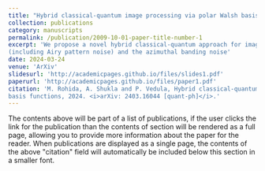 ```yaml
---
title: "Hybrid classical-quantum image processing via polar Walsh basis functions"
collection: publications
category: manuscripts
permalink: /publication/2009-10-01-paper-title-number-1
excerpt: 'We propose a novel hybrid classical-quantum approach for image processing based on polar Walsh basis functions. Using this approach, we present an algorithm for the removal of the circular banding noise
(including Airy pattern noise) and the azimuthal banding noise'
date: 2024-03-24
venue: 'ArXiv'
slidesurl: 'http://academicpages.github.io/files/slides1.pdf'
paperurl: 'http://academicpages.github.io/files/paper1.pdf'
citation: 'M. Rohida, A. Shukla and P. Vedula, Hybrid classical-quantum image processing via polar Walsh
basis functions, 2024. <i>arXiv: 2403.16044 [quant-ph]</i>.'
---
```


The contents above will be part of a list of publications, if the user clicks the link for the publication than the contents of section will be rendered as a full page, allowing you to provide more information about the paper for the reader. When publications are displayed as a single page, the contents of the above "citation" field will automatically be included below this section in a smaller font.
